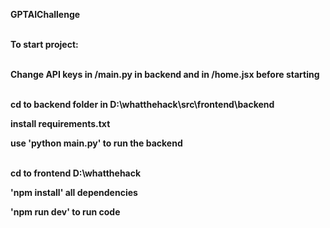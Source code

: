 <b>GPTAIChallenge <b/><br><br>


To start project: <br><br>


Change API keys in /main.py in backend and in /home.jsx before starting<br><br>



cd to backend folder in D:\whatthehack\src\frontend\backend<br/>

install requirements.txt<br/>

use 'python main.py' to run the backend<br/><br>



cd to frontend D:\whatthehack<br>

'npm install' all dependencies<br>

'npm run dev' to run code<br>


